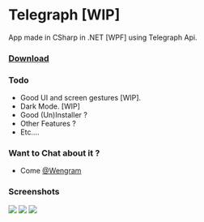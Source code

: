 # Telegraph [WIP]

App made in CSharp in .NET [WPF] using Telegraph Api.

### [Download](./build/telegraph.msi)

### Todo
- Good UI and screen gestures [WIP].
- Dark Mode. [WIP]
- Good (Un)Installer ?
-  Other Features ?
-  Etc....


### Want to Chat about it ?
- Come [@Wengram](https://t.me/wengram)


### Screenshots
[![](https://telegra.ph/file/348ab46fdd06166b9f2ef.png)](#)
[![](https://telegra.ph/file/1f1b4e266376323250612.png)](#)
[![](https://telegra.ph/file/fc3d5e5058606900cebbe.png)](#)

